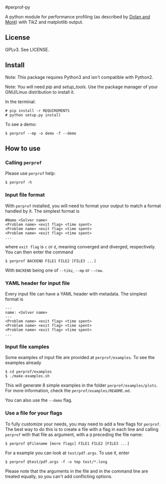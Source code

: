 #perprof-py

A python module for performance profiling (as described by [Dolan and
Moré](http://arxiv.org/abs/cs/0102001)) with TikZ and matplotlib output.

## License

GPLv3. See LICENSE.

## Install

Note: This package requires Python3 and isn't compatible with Python2.

Note: You will need *pip* and *setup_tools*. Use the package manager of your
GNU/Linux distribution to install it.

In the terminal:

    # pip install -r REQUIREMENTS
    # python setup.py install

To see a demo:

    $ perprof --mp -o demo -f --demo

## How to use

### Calling `perprof`

Please use `perprof` help:

    $ perprof -h

### Input file format

With `perprof` installed, you will need to format your output to match a format
handled by it. The simplest format is

```
#Name <Solver name>
<Problem name> <exit flag> <time spent>
<Problem name> <exit flag> <time spent>
<Problem name> <exit flag> <time spent>
...
```

where `exit flag` is `c` or `d`, meaning converged and diverged, respectively.
You can then enter the command

    $ perprof BACKEND FILE1 FILE2 [FILE3 ...]

With `BACKEND` being one of `--tikz`, `--mp` or `--raw`.

### YAML header for input file

Every input file can have a YAML header with metadata. The simplest format is

```
---
name: <Solver name>
---
<Problem name> <exit flag> <time spent>
<Problem name> <exit flag> <time spent>
<Problem name> <exit flag> <time spent>
...
```

### Input file xamples

Some examples of input file are provided at `perprof/examples`.
To see the examples already

    $ cd perprof/examples
    $ ./make-examples.sh

This will generate 8 simple examples in the folder `perprof/examples/plots`.
For more information, check the `perprof/examples/README.md`.

You can also use the `--demo` flag.

### Use a file for your flags

To fully customize your needs, you may need to add a few flags for `perprof`. The
best way to do this is to create a file with a flag in each line and calling
`perprof` with that file as argument, with a `@` preceding the file name:

    $ perprof @filename [more flags] FILE1 FILE2 [FILE3 ...]

For a example you can look at `test/pdf.args`. To use it, enter

    $ perprof @test/pdf.args -f -o tmp test/*.long

Please note that the arguments in the file and in the command line are
treated equally, so you can't add conflicting options.
